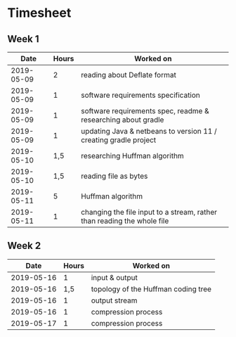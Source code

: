 # Timesheet

## Week 1

| Date       | Hours | Worked on                                                    |
| ---------- | ----- | ------------------------------------------------------------ |
| 2019-05-09 | 2     | reading about Deflate format                                 |
| 2019-05-09 | 1     | software requirements specification                          |
| 2019-05-09 | 1     | software requirements spec, readme & researching about gradle |
| 2019-05-09 | 1     | updating Java & netbeans to version 11 / creating gradle project |
| 2019-05-10 | 1,5   | researching Huffman algorithm                                |
| 2019-05-10 | 1,5   | reading file as bytes                                        |
| 2019-05-11 | 5     | Huffman algorithm                                            |
| 2019-05-11 | 1     | changing the file input to a stream, rather than reading the whole file |

## Week 2

| Date       | Hours | Worked on                           |
| ---------- | ----- | ----------------------------------- |
| 2019-05-16 | 1     | input & output                      |
| 2019-05-16 | 1,5   | topology of the Huffman coding tree |
| 2019-05-16 | 1     | output stream                       |
| 2019-05-16 | 1     | compression process                 |
| 2019-05-17 | 1     | compression process                 |
